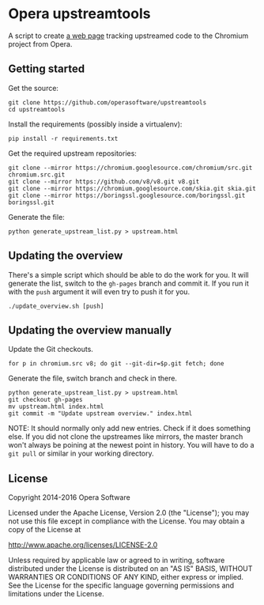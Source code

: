 Opera upstreamtools
===================

A script to create [a web page](https://operasoftware.github.io/upstreamtools/) tracking
upstreamed code to the Chromium project from Opera.


Getting started
---------------

Get the source:

    git clone https://github.com/operasoftware/upstreamtools
    cd upstreamtools

Install the requirements (possibly inside a virtualenv):

    pip install -r requirements.txt

Get the required upstream repositories:

    git clone --mirror https://chromium.googlesource.com/chromium/src.git chromium.src.git
    git clone --mirror https://github.com/v8/v8.git v8.git
    git clone --mirror https://chromium.googlesource.com/skia.git skia.git
    git clone --mirror https://boringssl.googlesource.com/boringssl.git boringssl.git

Generate the file:

    python generate_upstream_list.py > upstream.html


Updating the overview
---------------------

There's a simple script which should be able to do the work for you.  It will
generate the list, switch to the `gh-pages` branch and commit it.  If you run
it with the `push` argument it will even try to push it for you.

    ./update_overview.sh [push]


Updating the overview manually
------------------------------

Update the Git checkouts.

    for p in chromium.src v8; do git --git-dir=$p.git fetch; done

Generate the file, switch branch and check in there.

    python generate_upstream_list.py > upstream.html
    git checkout gh-pages
    mv upstream.html index.html
    git commit -m "Update upstream overview." index.html

NOTE: It should normally only add new entries. Check if it does something else.
If you did not clone the upstreames like mirrors, the master branch won't
always be poining at the newest point in history. You will have to do a `git
pull` or similar in your working directory.


License
-------

Copyright 2014-2016 Opera Software

Licensed under the Apache License, Version 2.0 (the "License");
you may not use this file except in compliance with the License.
You may obtain a copy of the License at

   http://www.apache.org/licenses/LICENSE-2.0

Unless required by applicable law or agreed to in writing, software
distributed under the License is distributed on an "AS IS" BASIS,
WITHOUT WARRANTIES OR CONDITIONS OF ANY KIND, either express or implied.
See the License for the specific language governing permissions and
limitations under the License.
